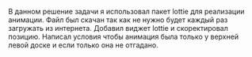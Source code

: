 В данном решение задачи я использовал пакет lottie для реализации анимации. Файл был скачан так как не нужно будет каждый раз загружать из интернета. 
Добавил виджет lottie и скоректировал позицию.
Написал условия чтобы анимация была только у верхней левой доске и если только она не отгадано.